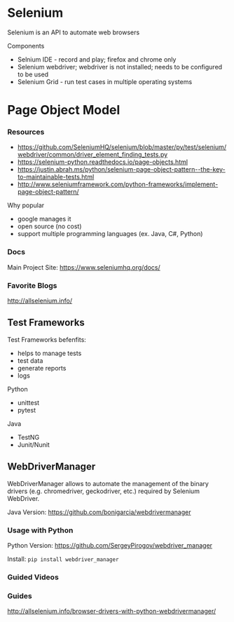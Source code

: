 # Selenium

 Selenium is an API to automate web browsers

Components
- Selnium IDE - record and play; firefox and chrome only
- Selenium webdriver; webdriver is not installed; needs to be configured to be used
- Selenium Grid - run test cases in multiple operating systems

# Page Object Model

### Resources
- https://github.com/SeleniumHQ/selenium/blob/master/py/test/selenium/webdriver/common/driver_element_finding_tests.py
- https://selenium-python.readthedocs.io/page-objects.html
- https://justin.abrah.ms/python/selenium-page-object-pattern--the-key-to-maintainable-tests.html
- http://www.seleniumframework.com/python-frameworks/implement-page-object-pattern/



Why popular
- google manages it
- open source (no cost)
- support multiple programming languages (ex. Java, C#, Python)
### Docs
Main Project Site: https://www.seleniumhq.org/docs/ 

### Favorite Blogs
http://allselenium.info/

## Test Frameworks

Test Frameworks befenfits:
- helps to manage tests
- test data
- generate reports
- logs

Python
- unittest
- pytest

Java
- TestNG
- Junit/Nunit


## WebDriverManager

WebDriverManager allows to automate the management of the binary drivers (e.g. chromedriver, geckodriver, etc.) required by Selenium WebDriver.

Java Version: https://github.com/bonigarcia/webdrivermanager

### Usage with Python
Python Version: https://github.com/SergeyPirogov/webdriver_manager

Install: ``` pip install webdriver_manager ```

### Guided Videos

### Guides
http://allselenium.info/browser-drivers-with-python-webdrivermanager/



